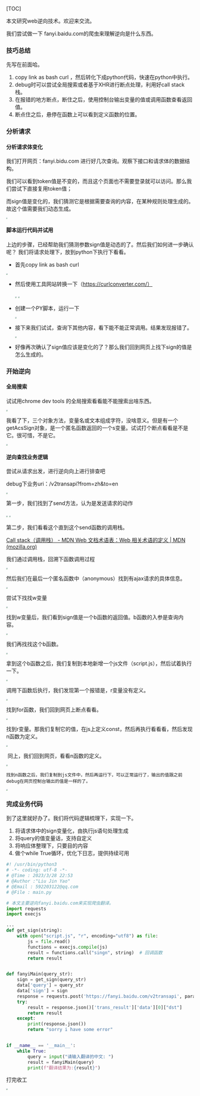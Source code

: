[TOC]

本文研究web逆向技术。欢迎来交流。

我们尝试做一下 fanyi.baidu.com的爬虫来理解逆向是什么东西。

### 技巧总结

先写在前面哈。

1. copy link as bash curl ，然后转化下成python代码，快速在python中执行。
2. debug时可以尝试全局搜索或者基于XHR进行断点处理，利用好call stack栈。
3. 在报错的地方断点，断住之后，使用控制台输出变量的值或调用函数查看返回值。
4. 断点住之后，悬停在函数上可以看到定义函数的位置。

### 分析请求

#### 分析请求体变化

我们打开网页：fanyi.bidu.com 进行好几次查询。观察下接口和请求体的数据结构。

我们可以看到token值是不变的，而且这个页面也不需要登录就可以访问。那么我们尝试下直接复用token值；

而sign值是变化的，我们猜测它是根据需要查询的内容，在某种规则处理生成的。故这个值需要我们动态生成。

<img src="./md_img/web-reverse-01.png" style="zoom:20%;" >

#### 脚本运行代码并试用

​    上边的步骤，已经帮助我们猜测参数sign值是动态的了。然后我们如何进一步确认呢？ 我们将请求处理下，放到python下执行下看看。

- 首先copy link as bash curl

<img src="./md_img/fanyi-baidu-copyasbashcurl.png" style="zoom:25%;" />



- 然后使用工具网站转换一下（https://curlconverter.com/）

  <img src="./md_img/curl2script.png" style="zoom:25%" />

  <img src="./md_img/curl2script2.png" style="zoom:25%;" />

- 创建一个PY脚本，运行一下
  
  <img src="./md_img/curl2script3.png" style="zoom:25%;" />
  
- 接下来我们试试，查询下其他内容，看下能不能正常调用。结果发现报错了。
  
  <img src="./md_img/url-error.png" style="zoom:25%;" />
  
- 好像再次确认了sign值应该是变化的了？那么我们回到网页上找下sign的值是怎么生成的。
  
  

### 开始逆向

#### 全局搜索

试试用chrome dev tools 的全局搜索看看能不能搜索出啥东西。

<img src="./md_img/allSearch.png" style="zoom:25%;" />

我看了下，三个对象方法，变量名或文本组成字符，没啥意义。但是有一个getAcsSign对象，是一个匿名函数返回的一个s变量。试试打个断点看看是不是它。很可惜，不是它。

<img src="./md_img/fanyi-baidu-break1.png" style="zoom:25%;" />

#### 逆向查找业务逻辑

尝试从请求出发，进行逆向向上进行排查吧

debug下业务uri：/v2transapi?from=zh&to=en

<img src="./md_img/fanyi-baidu-break2.png" style="zoom:25%;" />

第一步，我们找到了send方法，认为是发送请求的动作

<img src="./md_img/fanyi-baidu-debug1.png" style="zoom:25%;" />

<img src="./md_img/fanyi-baidu-debug2.png" style="zoom:25%;" />

第二步，我们看看这个直到这个send函数的调用栈。

[Call stack（调用栈） - MDN Web 文档术语表：Web 相关术语的定义 | MDN (mozilla.org)](https://developer.mozilla.org/zh-CN/docs/Glossary/Call_stack)

我们通过调用栈，回溯下函数调用过程

<img src="./md_img/fanyi-baidu-debug3.png" style="zoom:25%;" />

然后我们在最后一个匿名函数中（anonymous）找到有ajax请求的具体信息。

<img src="./md_img/fanyi-baidu-debug4.png" style="zoom:25%;" />

尝试下找找w变量

<img src="./md_img/fanyi-baidu-debug5.png" style="zoom:25%;" />

找到w变量后，我们看到sign值是一个b函数的返回值。b函数的入参是查询内容。

<img src="./md_img/fanyi-baidu-debug6.png" style="zoom:25%;" />

我们再找找这个b函数。

<img src="./md_img/fanyi-baidu-signFun1.png" style="zoom:25%;" />

拿到这个b函数之后，我们复制到本地新增一个js文件（script.js），然后试着执行一下。

<img src="./md_img/fanyi-baidu-signFun2.png" style="zoom:25%;" />

调用下函数后执行，我们发现第一个报错是，r变量没有定义。

<img src="./md_img/fanyi-baidu-signFun3.png" style="zoom:25%;" />

找到for函数，我们回到网页上断点看看。

<img src="./md_img/fanyi-baidu-signFun4.png" style="zoom:25%;" />

找到r变量。那我们复制它的值，在js上定义const，然后再执行看看看，然后发现n函数为定义。

<img src="./md_img/fanyi-baidu-signFun5.png" style="zoom:25%;" />

​	同上，我们回到网页，看看n函数的定义。

<img src="./md_img/fanyi-baidu-signFun6.png" style="zoom:25%;" />
	
	找到n函数之后，我们复制到js文件中，然后再运行下，可以正常运行了，输出的值跟之前debug在网页控制台输出的值是一样的了。

<img src="./md_img/fanyi-baidu-signFun7.png" style="zoom:25%;" />

### 完成业务代码

到了这里就好办了。我们将代码逻辑梳理下，实现一下。

1. 将请求体中的sign变量化，由执行js语句处理生成
2. 将query的值变量话，支持自定义
3. 将响应体整理下，只要目的内容
4. 做个while True循环，优化下日志，提供持续可用

```python
#! /usr/bin/python3
# -*- coding: utf-8 -*-
# @Time : 2023/3/28 22:53
# @Author :"Liu Jin Yao"
# @Email : 592203122@qq.com
# @File : main.py

# 本文主要逆向fanyi.baidu.com来实现爬虫翻译。
import requests
import execjs

...
def get_sign(string):
    with open("script.js", "r", encoding="utf8") as file:
        js = file.read()
        functions = execjs.compile(js)
        result = functions.call("singn", string)  # 回调函数
        return result


def fanyiMain(query_str):
    sign = get_sign(query_str)
    data['query'] = query_str
    data['sign'] = sign
    response = requests.post('https://fanyi.baidu.com/v2transapi', params=params, cookies=cookies, headers=headers, data=data)
    try:
        result = response.json()['trans_result']['data'][0]["dst"]
        return result
    except:
        print(response.json())
        return "sorry i have some error"


if __name__ == '__main__':
    while True:
        query = input("请输入翻译的中文: ")
        result = fanyiMain(query)
        print(f"翻译结果为:{result}")
```

打完收工

<img src="./md_img/fanyi-baidu-result.png" style="zoom:25%;" />